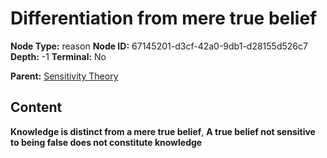 # Differentiation from mere true belief

**Node Type:** reason
**Node ID:** 67145201-d3cf-42a0-9db1-d28155d526c7
**Depth:** -1
**Terminal:** No

**Parent:** [Sensitivity Theory](sensitivity-theory.md)

## Content

**Knowledge is distinct from a mere true belief**, **A true belief not sensitive to being false does not constitute knowledge**
